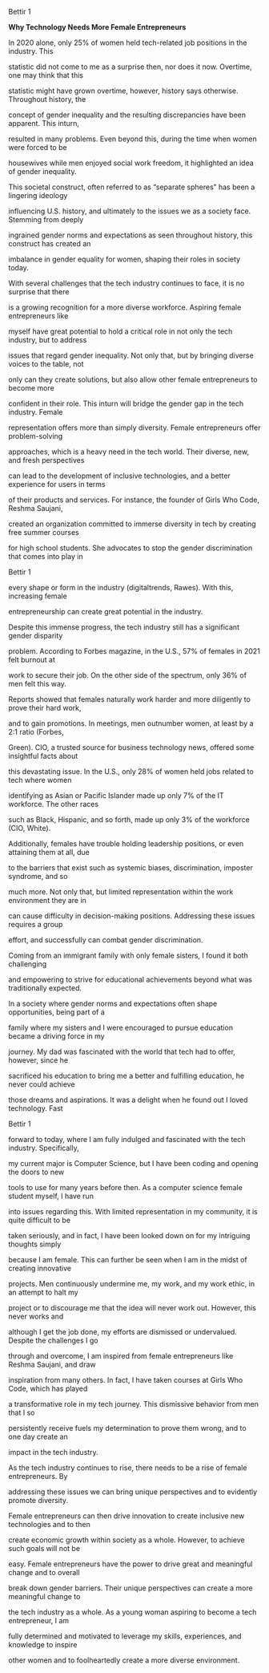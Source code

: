 ﻿Bettir 1

**Why Technology Needs More Female Entrepreneurs**

In 2020 alone, only 25% of women held tech-related job positions in the industry. This

statistic did not come to me as a surprise then, nor does it now. Overtime, one may think that this

statistic might have grown overtime, however, history says otherwise. Throughout history, the

concept of gender inequality and the resulting discrepancies have been apparent. This inturn,

resulted in many problems. Even beyond this, during the time when women were forced to be

housewives while men enjoyed social work freedom, it highlighted an idea of gender inequality.

This societal construct, often referred to as “separate spheres” has been a lingering ideology

influencing U.S. history, and ultimately to the issues we as a society face. Stemming from deeply

ingrained gender norms and expectations as seen throughout history, this construct has created an

imbalance in gender equality for women, shaping their roles in society today.

With several challenges that the tech industry continues to face, it is no surprise that there

is a growing recognition for a more diverse workforce. Aspiring female entrepreneurs like

myself have great potential to hold a critical role in not only the tech industry, but to address

issues that regard gender inequality. Not only that, but by bringing diverse voices to the table, not

only can they create solutions, but also allow other female entrepreneurs to become more

confident in their role. This inturn will bridge the gender gap in the tech industry. Female

representation offers more than simply diversity. Female entrepreneurs offer problem-solving

approaches, which is a heavy need in the tech world. Their diverse, new, and fresh perspectives

can lead to the development of inclusive technologies, and a better experience for users in terms

of their products and services. For instance, the founder of Girls Who Code, Reshma Saujani,

created an organization committed to immerse diversity in tech by creating free summer courses

for high school students. She advocates to stop the gender discrimination that comes into play in

Bettir 1

every shape or form in the industry (digitaltrends, Rawes). With this, increasing female

entrepreneurship can create great potential in the industry.

Despite this immense progress, the tech industry still has a significant gender disparity

problem. According to Forbes magazine, in the U.S., 57% of females in 2021 felt burnout at

work to secure their job. On the other side of the spectrum, only 36% of men felt this way.

Reports showed that females naturally work harder and more diligently to prove their hard work,

and to gain promotions. In meetings, men outnumber women, at least by a 2:1 ratio (Forbes,

Green). CIO, a trusted source for business technology news, offered some insightful facts about

this devastating issue. In the U.S., only 28% of women held jobs related to tech where women

identifying as Asian or Pacific Islander made up only 7% of the IT workforce. The other races

such as Black, Hispanic, and so forth, made up only 3% of the workforce (CIO, White).

Additionally, females have trouble holding leadership positions, or even attaining them at all, due

to the barriers that exist such as systemic biases, discrimination, imposter syndrome, and so

much more. Not only that, but limited representation within the work environment they are in

can cause difficulty in decision-making positions. Addressing these issues requires a group

effort, and successfully can combat gender discrimination.

Coming from an immigrant family with only female sisters, I found it both challenging

and empowering to strive for educational achievements beyond what was traditionally expected.

In a society where gender norms and expectations often shape opportunities, being part of a

family where my sisters and I were encouraged to pursue education became a driving force in my

journey. My dad was fascinated with the world that tech had to offer, however, since he

sacrificed his education to bring me a better and fulfilling education, he never could achieve

those dreams and aspirations. It was a delight when he found out I loved technology. Fast

Bettir 1

forward to today, where I am fully indulged and fascinated with the tech industry. Specifically,

my current major is Computer Science, but I have been coding and opening the doors to new

tools to use for many years before then. As a computer science female student myself, I have run

into issues regarding this. With limited representation in my community, it is quite difficult to be

taken seriously, and in fact, I have been looked down on for my intriguing thoughts simply

because I am female. This can further be seen when I am in the midst of creating innovative

projects. Men continuously undermine me, my work, and my work ethic, in an attempt to halt my

project or to discourage me that the idea will never work out. However, this never works and

although I get the job done, my efforts are dismissed or undervalued. Despite the challenges I go

through and overcome, I am inspired from female entrepreneurs like Reshma Saujani, and draw

inspiration from many others. In fact, I have taken courses at Girls Who Code, which has played

a transformative role in my tech journey. This dismissive behavior from men that I so

persistently receive fuels my determination to prove them wrong, and to one day create an

impact in the tech industry.

As the tech industry continues to rise, there needs to be a rise of female entrepreneurs. By

addressing these issues we can bring unique perspectives and to evidently promote diversity.

Female entrepreneurs can then drive innovation to create inclusive new technologies and to then

create economic growth within society as a whole. However, to achieve such goals will not be

easy. Female entrepreneurs have the power to drive great and meaningful change and to overall

break down gender barriers. Their unique perspectives can create a more meaningful change to

the tech industry as a whole. As a young woman aspiring to become a tech entrepreneur, I am

fully determined and motivated to leverage my skills, experiences, and knowledge to inspire

other women and to foolheartedly create a more diverse environment.
